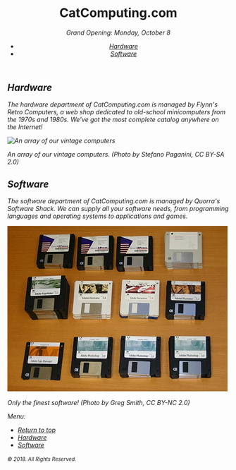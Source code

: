 <!DOCTYPE html>
<html lang="en">
  <head>
    <meta charset="UTF-8" />
    <title>CatComputing.com</title>
    <link href="css/style.css" rel="stylesheet" />
  </head>

  <body>
    <header id="top">
      <h1>CatComputing.com</h1>
      <p><em>Grand Opening: Monday, October 8</p>
      <nav>
        <ul>
          <li><a href="#hardware">Hardware</a></li>
          <li><a href="#software">Software</a></li>
        </ul>
      </nav>
    </header>
    <main>
      <section id="hardware">
        <h2>Hardware</h2>
        <article>
          <p>The hardware department of CatComputing.com is managed by Flynn's Retro Computers, a web shop dedicated to old-school minicomputers from the 1970s and 1980s. We've got the most complete <em>cat</em>alog anywhere on the Internet!</p>
          <aside>
            <img src="vintage-computers" alt="An array of our vintage computers" />
            <p>An array of our vintage computers. <em>(Photo by Stefano Paganini, CC BY-SA 2.0)</em></p>
          </aside>
        </article>
      </section>
      <section id="software">
        <h2>Software</h2>
        <article>
          <p>The software department of CatComputing.com is managed by Quorra's Software Shack. We can supply all your software needs, from programming languages and operating systems to applications and games.</p>
          <aside>
            <img src="vintage-software.jpg"/>
            <p>Only the finest software! <em>(Photo by Greg Smith, CC BY-NC 2.0)</em></p>
          </aside>
        </article>
      </section>
    </main>
    <footer>
      <p>Menu:</p>
      <nav>
        <ul>
          <li><a href="top">Return to top</a></li>
          <li><a href="#hardware">Hardware</a></li>
          <li><a href="#software">Software</a></li>
        </ul>
      </nav>
      <p><small>&copy; 2018. All Rights Reserved.</small></p>
    </footer>
  </body>
</html>
